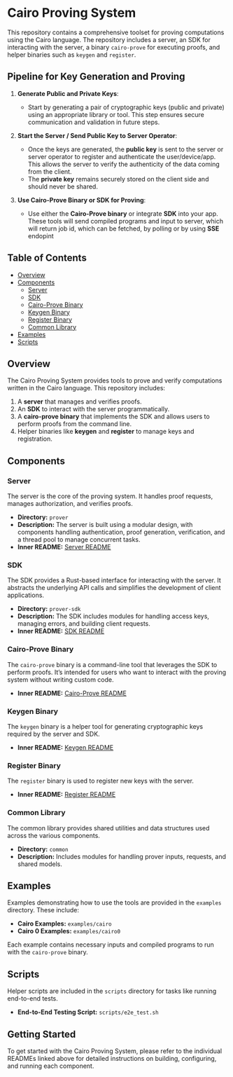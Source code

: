 # Cairo Proving System

This repository contains a comprehensive toolset for proving computations using the Cairo language. The repository includes a server, an SDK for interacting with the server, a binary `cairo-prove` for executing proofs, and helper binaries such as `keygen` and `register`.

## Pipeline for Key Generation and Proving

1. **Generate Public and Private Keys**:
   - Start by generating a pair of cryptographic keys (public and private) using an appropriate library or tool. This step ensures secure communication and validation in future steps.

2. **Start the Server / Send Public Key to Server Operator**:
   - Once the keys are generated, the **public key** is sent to the server or server operator to register and authenticate the user/device/app. This allows the server to verify the authenticity of the data coming from the client.
   - The **private key** remains securely stored on the client side and should never be shared.

3. **Use Cairo-Prove Binary or SDK for Proving**:
   - Use either the **Cairo-Prove binary** or integrate **SDK** into your app. These tools will send compiled programs and input to server, which will return job id, which can be fetched, by polling or by using **SSE** endopint

## Table of Contents

- [Overview](#overview)
- [Components](#components)
  - [Server](#server)
  - [SDK](#sdk)
  - [Cairo-Prove Binary](#cairo-prove-binary)
  - [Keygen Binary](#keygen-binary)
  - [Register Binary](#register-binary)
  - [Common Library](#common-library)
- [Examples](#examples)
- [Scripts](#scripts)

## Overview

The Cairo Proving System provides tools to prove and verify computations written in the Cairo language. This repository includes:

1. A **server** that manages and verifies proofs.
2. An **SDK** to interact with the server programmatically.
3. A **cairo-prove binary** that implements the SDK and allows users to perform proofs from the command line.
4. Helper binaries like **keygen** and **register** to manage keys and registration.

## Components

### Server

The server is the core of the proving system. It handles proof requests, manages authorization, and verifies proofs.

- **Directory:** `prover`
- **Description:** The server is built using a modular design, with components handling authentication, proof generation, verification, and a thread pool to manage concurrent tasks.
- **Inner README:** [Server README](prover/README.md)

### SDK

The SDK provides a Rust-based interface for interacting with the server. It abstracts the underlying API calls and simplifies the development of client applications.

- **Directory:** `prover-sdk`
- **Description:** The SDK includes modules for handling access keys, managing errors, and building client requests.
- **Inner README:** [SDK README](prover-sdk/README.md)

### Cairo-Prove Binary

The `cairo-prove` binary is a command-line tool that leverages the SDK to perform proofs. It’s intended for users who want to interact with the proving system without writing custom code.

- **Inner README:** [Cairo-Prove README](bin/cairo-prove/README.md)

### Keygen Binary

The `keygen` binary is a helper tool for generating cryptographic keys required by the server and SDK.

- **Inner README:** [Keygen README](bin/keygen/README.md)

### Register Binary

The `register` binary is used to register new keys with the server. 
- **Inner README:** [Register README](bin/register/README.md)

### Common Library

The common library provides shared utilities and data structures used across the various components.

- **Directory:** `common`
- **Description:** Includes modules for handling prover inputs, requests, and shared models.

## Examples

Examples demonstrating how to use the tools are provided in the `examples` directory. These include:

- **Cairo Examples:** `examples/cairo`
- **Cairo 0 Examples:** `examples/cairo0`

Each example contains necessary inputs and compiled programs to run with the `cairo-prove` binary.

## Scripts

Helper scripts are included in the `scripts` directory for tasks like running end-to-end tests.

- **End-to-End Testing Script:** `scripts/e2e_test.sh`

## Getting Started

To get started with the Cairo Proving System, please refer to the individual READMEs linked above for detailed instructions on building, configuring, and running each component.
